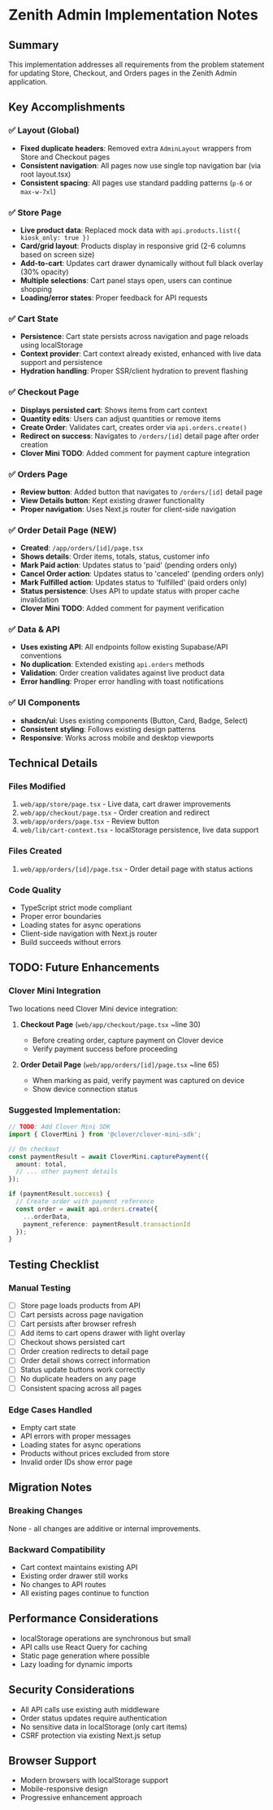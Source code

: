 # Zenith Admin Implementation Notes

## Summary
This implementation addresses all requirements from the problem statement for updating Store, Checkout, and Orders pages in the Zenith Admin application.

## Key Accomplishments

### ✅ Layout (Global)
- **Fixed duplicate headers**: Removed extra `AdminLayout` wrappers from Store and Checkout pages
- **Consistent navigation**: All pages now use single top navigation bar (via root layout.tsx)
- **Consistent spacing**: All pages use standard padding patterns (`p-6` or `max-w-7xl`)

### ✅ Store Page
- **Live product data**: Replaced mock data with `api.products.list({ kiosk_only: true })`
- **Card/grid layout**: Products display in responsive grid (2-6 columns based on screen size)
- **Add-to-cart**: Updates cart drawer dynamically without full black overlay (30% opacity)
- **Multiple selections**: Cart panel stays open, users can continue shopping
- **Loading/error states**: Proper feedback for API requests

### ✅ Cart State
- **Persistence**: Cart state persists across navigation and page reloads using localStorage
- **Context provider**: Cart context already existed, enhanced with live data support and persistence
- **Hydration handling**: Proper SSR/client hydration to prevent flashing

### ✅ Checkout Page
- **Displays persisted cart**: Shows items from cart context
- **Quantity edits**: Users can adjust quantities or remove items
- **Create Order**: Validates cart, creates order via `api.orders.create()`
- **Redirect on success**: Navigates to `/orders/[id]` detail page after order creation
- **Clover Mini TODO**: Added comment for payment capture integration

### ✅ Orders Page
- **Review button**: Added button that navigates to `/orders/[id]` detail page
- **View Details button**: Kept existing drawer functionality
- **Proper navigation**: Uses Next.js router for client-side navigation

### ✅ Order Detail Page (NEW)
- **Created**: `/app/orders/[id]/page.tsx`
- **Shows details**: Order items, totals, status, customer info
- **Mark Paid action**: Updates status to 'paid' (pending orders only)
- **Cancel Order action**: Updates status to 'canceled' (pending orders only)
- **Mark Fulfilled action**: Updates status to 'fulfilled' (paid orders only)
- **Status persistence**: Uses API to update status with proper cache invalidation
- **Clover Mini TODO**: Added comment for payment verification

### ✅ Data & API
- **Uses existing API**: All endpoints follow existing Supabase/API conventions
- **No duplication**: Extended existing `api.orders` methods
- **Validation**: Order creation validates against live product data
- **Error handling**: Proper error handling with toast notifications

### ✅ UI Components
- **shadcn/ui**: Uses existing components (Button, Card, Badge, Select)
- **Consistent styling**: Follows existing design patterns
- **Responsive**: Works across mobile and desktop viewports

## Technical Details

### Files Modified
1. `web/app/store/page.tsx` - Live data, cart drawer improvements
2. `web/app/checkout/page.tsx` - Order creation and redirect
3. `web/app/orders/page.tsx` - Review button
4. `web/lib/cart-context.tsx` - localStorage persistence, live data support

### Files Created
1. `web/app/orders/[id]/page.tsx` - Order detail page with status actions

### Code Quality
- TypeScript strict mode compliant
- Proper error boundaries
- Loading states for async operations
- Client-side navigation with Next.js router
- Build succeeds without errors

## TODO: Future Enhancements

### Clover Mini Integration
Two locations need Clover Mini device integration:

1. **Checkout Page** (`web/app/checkout/page.tsx` ~line 30)
   - Before creating order, capture payment on Clover device
   - Verify payment success before proceeding

2. **Order Detail Page** (`web/app/orders/[id]/page.tsx` ~line 65)
   - When marking as paid, verify payment was captured on device
   - Show device connection status

### Suggested Implementation:
```typescript
// TODO: Add Clover Mini SDK
import { CloverMini } from '@clover/clover-mini-sdk';

// On checkout
const paymentResult = await CloverMini.capturePayment({
  amount: total,
  // ... other payment details
});

if (paymentResult.success) {
  // Create order with payment reference
  const order = await api.orders.create({
    ...orderData,
    payment_reference: paymentResult.transactionId
  });
}
```

## Testing Checklist

### Manual Testing
- [ ] Store page loads products from API
- [ ] Cart persists across page navigation
- [ ] Cart persists after browser refresh
- [ ] Add items to cart opens drawer with light overlay
- [ ] Checkout shows persisted cart
- [ ] Order creation redirects to detail page
- [ ] Order detail shows correct information
- [ ] Status update buttons work correctly
- [ ] No duplicate headers on any page
- [ ] Consistent spacing across all pages

### Edge Cases Handled
- Empty cart state
- API errors with proper messages
- Loading states for async operations
- Products without prices excluded from store
- Invalid order IDs show error page

## Migration Notes

### Breaking Changes
None - all changes are additive or internal improvements.

### Backward Compatibility
- Cart context maintains existing API
- Existing order drawer still works
- No changes to API routes
- All existing pages continue to function

## Performance Considerations
- localStorage operations are synchronous but small
- API calls use React Query for caching
- Static page generation where possible
- Lazy loading for dynamic imports

## Security Considerations
- All API calls use existing auth middleware
- Order status updates require authentication
- No sensitive data in localStorage (only cart items)
- CSRF protection via existing Next.js setup

## Browser Support
- Modern browsers with localStorage support
- Mobile-responsive design
- Progressive enhancement approach
